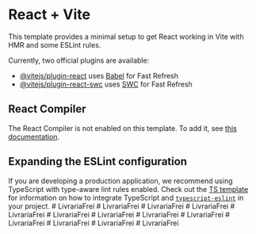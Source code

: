 # React + Vite

This template provides a minimal setup to get React working in Vite with HMR and some ESLint rules.

Currently, two official plugins are available:

- [@vitejs/plugin-react](https://github.com/vitejs/vite-plugin-react/blob/main/packages/plugin-react) uses [Babel](https://babeljs.io/) for Fast Refresh
- [@vitejs/plugin-react-swc](https://github.com/vitejs/vite-plugin-react/blob/main/packages/plugin-react-swc) uses [SWC](https://swc.rs/) for Fast Refresh

## React Compiler

The React Compiler is not enabled on this template. To add it, see [this documentation](https://react.dev/learn/react-compiler/installation).

## Expanding the ESLint configuration

If you are developing a production application, we recommend using TypeScript with type-aware lint rules enabled. Check out the [TS template](https://github.com/vitejs/vite/tree/main/packages/create-vite/template-react-ts) for information on how to integrate TypeScript and [`typescript-eslint`](https://typescript-eslint.io) in your project.
#   L i v r a r i a F r e i  
 #   L i v r a r i a F r e i  
 #   L i v r a r i a F r e i  
 #   L i v r a r i a F r e i  
 #   L i v r a r i a F r e i  
 #   L i v r a r i a F r e i  
 #   L i v r a r i a F r e i  
 #   L i v r a r i a F r e i  
 #   L i v r a r i a F r e i  
 #   L i v r a r i a F r e i  
 #   L i v r a r i a F r e i  
 #   L i v r a r i a F r e i  
 #   L i v r a r i a F r e i  
 